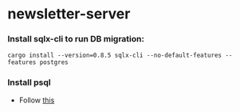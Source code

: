 # newsletter-server

### Install sqlx-cli to run DB migration:

```shell
cargo install --version=0.8.5 sqlx-cli --no-default-features --features postgres
```

### Install psql

- Follow [this](https://www.timescale.com/blog/how-to-install-psql-on-mac-ubuntu-debian-windows)
